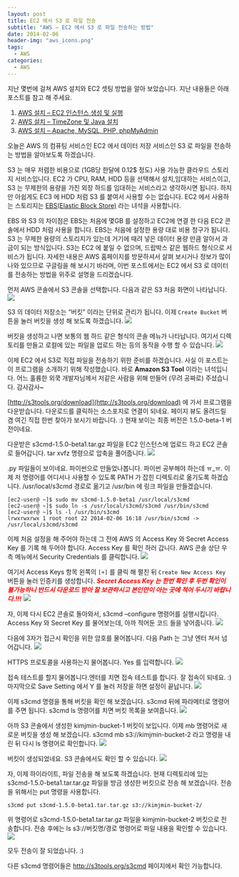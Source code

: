 ```yaml
---
layout: post
title: EC2 에서 S3 로 파일 전송
subtitle: "AWS – EC2 에서 S3 로 파일 전송하는 방법"
date: 2014-02-06
header-img: "aws_icons.png"
tags:
  - AWS
categories:
  - AWS
---
```


지난 몇번에 걸쳐 AWS 설치와 EC2 셋팅 방법을 알아 보았습니다. 지난 내용들은 아래 포스트를 참고 해 주세요.

1. [AWS 설치 – EC2 인스턴스 생성 및 실행](/2014/01/aws-ec2-install)
1. [AWS 설치 – TimeZone 및 Java 설치](/2014/01/aws-time-java)
1. [AWS 설치 – Apache, MySQL, PHP, phpMyAdmin](/2014/01/aws-apm-install)



오늘은 AWS 의 컴퓨팅 서비스인 EC2 에서 데이터 저장 서비스인 S3 로 파일을 전송하는 방법을 알아보도록 하겠습니다.

S3 는 매우 저렴한 비용으로 (1GB당 한달에 0.12$ 정도) 사용 가능한 클라우드 스토리지 서비스입니다. EC2 가 CPU, RAM, HDD 등을 선택해서 설치,임대하는 서비스이고, S3 는 무제한의 용량을 가진 외장 하드를 임대하는 서비스라고 생각하시면 됩니다. 하지만 아쉽게도 EC3 에 HDD 처럼 S3 를 붙여서 사용할 수는 없습니다. EC2 에서 사용하는 스토리지는 [EBS(Elastic Block Store)](https://aws.amazon.com/ko/ebs/?tag=vig-20) 라는 녀석을 사용합니다.

EBS 와 S3 의 차이점은 EBS는 처음에 몇GB 를 설정하고 EC2에 연결 한 다음 EC2 콘솔에서 HDD 처럼 사용을 합니다. EBS는 처음에 설정한 용량 대로 비용 청구가 됩니다. S3 는 무제한 용량의 스토리지가 있는데 거기에 때려 넣은 데이터 용량 만큼 알아서 과금이 되는 방식입니다. S3는 EC2 에 붙일 수 없으며, 드랍박스 같은 웹하드 형식으로 서비스가 됩니다. 자세한 내용은 AWS 홈페이지를 방문하셔서 살펴 보시거나 정보가 많이 나와 있으므로 구글링을 해 보시기 바라며, 이번 포스트에서는 EC2 에서 S3 로 데이터를 전송하는 방법을 위주로 설명을 드리겠습니다.

먼저 AWS 콘솔에서 S3 콘솔을 선택합니다. 다음과 같은 S3 처음 화면이 나타납니다.
![](aws_1.png)

S3 의 데이터 저장소는 “버킷” 이라는 단위로 관리가 됩니다. 이제 `Create Bucket` 버튼을 눌러 버킷을 생성 해 보도록 하겠습니다.
![](aws_2.png)

버킷을 생성하고 나면 보통의 웹 하드 같은 형식의 콘솔 메뉴가 나타납니다. 여기서 디렉토리를 만들고 로컬에 있는 파일을 업로드 하는 등의 동작을 수행 할 수 있습니다.
![](aws_3.png)

이제 EC2 에서 S3로 직접 파일을 전송하기 위한 준비를 하겠습니다. 사실 이 포스트는 이 프로그램을 소개하기 위해 작성했습니다. 바로 **Amazon S3 Tool** 이라는 녀석입니다. 어느 훌륭한 외쿡 개발자님께서 저같은 사람을 위해 만들어 (무려 공짜로) 주셨습니다. 감사감사~

[http://s3tools.org/download](http://s3tools.org/download) 에 가서 프로그램을 다운받습니다. 다운로드를 클릭하는 소스포지로 연결이 되네요. 페이지 뷰도 올려드릴 겸 여긴 직접 한번 찾아가 보시기 바랍니다. :) 현재 보이는 최종 버전은 1.5.0-beta-1 버전이네요.

다운받은 s3cmd-1.5.0-beta1.tar.gz 파일을 EC2 인스턴스에 업로드 하고 EC2 콘솔로 들어갑니다. tar xvfz 명령으로 압축을 풀어줍니다.
![](aws_4.png)

.py 파일들이 보이네요. 파이썬으로 만들었나봅니다. 파이썬 공부해야 하는데 ㅠ_ㅠ. 이제 저 명령어를 어디서나 사용할 수 있도록 PATH 가 잡힌 디렉토리로 옮기도록 하겠습니다. /usr/local/s3cmd 경로로 옮기고 /usr/bin 에 링크 파일을 만들겠습니다.

```
[ec2-user@ ~]$ sudo mv s3cmd-1.5.0-beta1 /usr/local/s3cmd
[ec2-user@ ~]$ sudo ln -s /usr/local/s3cmd/s3cmd /usr/bin/s3cmd
[ec2-user@ ~]$ ls -l /usr/bin/s3cmd
lrwxrwxrwx 1 root root 22 2014-02-06 16:18 /usr/bin/s3cmd -> /usr/local/s3cmd/s3cmd
```

이제 처음 설정을 해 주어야 하는데 그 전에 AWS 의 Access Key 와 Secret Access Key 를 기록 해 두어야 합니다. Access Key 를 확인 하러 갑니다. AWS 콘솔 상단 우측 메뉴에서 Security Credentials 를 클릭합니다.
![](aws_5.png)

여기서 Access Keys 항목 왼쪽의 `[+]` 를 클릭 해 펼친 뒤 `Create New Access Key` 버튼을 눌러 인증키를 생성합니다. ***<span style="color:red">Secret Access Key 는 한번 확인 후 두번 확인이 불가능하니 반드시 다운로드 받아 잘 보관하시고 본인만이 아는 곳에 적어 두시기 바랍니다.!!!</span>***
![](aws_6.png)

자, 이제 다시 EC2 콘솔로 돌아와서, s3cmd –configure 명령어를 실행시킵니다. Access Key 와 Secret Key 를 물어보는데, 아까 적어둔 코드 들을 넣어줍니다.
![](aws_7.png)

다음에 3자가 접근시 확인을 위한 암호를 물어봅니다. 다음 Path 는 그냥 엔터 쳐서 넘어갑니다.
![](aws_8.png)

HTTPS 프로토콜을 사용하는지 물어봅니다. Yes 를 입력합니다.
![](aws_9.png)

접속 테스트를 할지 물어봅니다.엔터를 치면 접속 테스트를 합니다. 잘 접속이 되네요. :) 마지막으로 Save Setting 에서 Y 를 눌러 저장을 하면 설정이 끝납니다.
![](aws_10.png)

이제 s3cmd 명령을 통해 버킷을 확인 해 보겠습니다. s3cmd 뒤에 파라메터로 명령어를 주면 됩니다. s3cmd ls 명령어를 치면 버킷 목록을 보여줍니다.
![](aws_11.png)

아까 S3 콘솔에서 생성한 kimjmin-bucket-1 버킷이 보입니다. 이제 mb 명령어로 새로운 버킷을 생성 해 보겠습니다. s3cmd mb s3://kimjmin-bucket-2 라고 명령을 내린 뒤 다시 ls 명령어로 확인합니다.
![](aws_12.png)

버킷이 생성되었네요. S3 콘솔에서도 확인 할 수 있습니다.
![](aws_13.png)

자, 이제 하이라이트, 파일 전송을 해 보도록 하겠습니다. 현재 디렉토리에 있는 s3cmd-1.5.0-beta1.tar.tar.gz 파일을 방금 생성한 버킷으로 전송 해 보겠습니다. 전송을 위해서는 put 명령을 사용합니다.
```
s3cmd put s3cmd-1.5.0-beta1.tar.tar.gz s3://kimjmin-bucket-2/
```
위 명령어로 s3cmd-1.5.0-beta1.tar.tar.gz 파일을 kimjmin-bucket-2 버킷으로 전송합니다. 전송 후에는 ls s3://버킷명/경로 명령어로 파일 내용을 확인할 수 있습니다.
![](aws_14.png)

모두 전송이 잘 되었습니다. :)

다른 s3cmd 명령어들은 http://s3tools.org/s3cmd 페이지에서 확인 가능합니다.